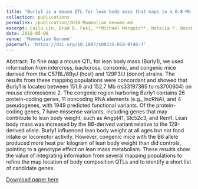 ```yaml
---
title: "Burly1 is a mouse QTL for lean body mass that maps to a 0.8-Mb region of chromosome 2"
collection: publications
permalink: /publication/2018-Mammalian_Genome.md
excerpt: Cailu Lin, Brad D. Fesi, **Michael Marquis**, Natalia P. Bosak, Anna Lysenko, Mohammed Amin Koshnevisan, Fujiko F. Duke, Maria L. Theodorides, Theodore M. Nelson, Amanda H. McDaniel, Mauricio Avigdor, Charles J. Arayata, Lauren Shaw, Alexander A. Bachmanov, Danielle R. Reed. _Mammalian Genome_ 29 (2018): 325-343.
date: 2018-05-08
venue: 'Mammalian Genome'
paperurl: 'https://doi.org/10.1007/s00335-018-9746-7'
---
```

Abstract: To fine map a mouse QTL for lean body mass (Burly1), we used information from intercross, backcross, consomic, and congenic mice derived from the C57BL/6ByJ (host) and 129P3/J (donor) strains. The results from these mapping populations were concordant and showed that Burly1 is located between 151.9 and 152.7 Mb (rs33197365 to rs3700604) on mouse chromosome 2. The congenic region harboring Burly1 contains 26 protein-coding genes, 11 noncoding RNA elements (e.g., lncRNA), and 4 pseudogenes, with 1949 predicted functional variants. Of the protein-coding genes, 7 have missense variants, including genes that may contribute to lean body weight, such as Angpt41, Slc52c3, and Rem1. Lean body mass was increased by the B6-derived variant relative to the 129-derived allele. Burly1 influenced lean body weight at all ages but not food intake or locomotor activity. However, congenic mice with the B6 allele produced more heat per kilogram of lean body weight than did controls, pointing to a genotype effect on lean mass metabolism. These results show the value of integrating information from several mapping populations to refine the map location of body composition QTLs and to identify a short list of candidate genes.

[Download paper here](https://doi.org/10.1007/s00335-018-9746-7)
